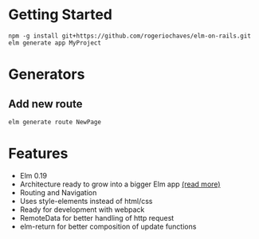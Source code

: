 # Getting Started

```
npm -g install git+https://github.com/rogeriochaves/elm-on-rails.git
elm generate app MyProject
```

# Generators

## Add new route

```
elm generate route NewPage
```

# Features

- Elm 0.19
- Architecture ready to grow into a bigger Elm app [(read more)](https://medium.com/@_rchaves_/structured-todomvc-example-with-elm-a68d87cd38da)
- Routing and Navigation
- Uses style-elements instead of html/css
- Ready for development with webpack
- RemoteData for better handling of http request
- elm-return for better composition of update functions
